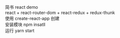 简书 react demo <br/>
react + react-router-dom + react-redux + redux-thunk <br/>
使用 create-react-app 创建 <br/>
安装模块 npm insatll <br/>
运行 yarn start